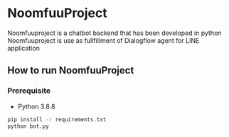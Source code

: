 # NoomfuuProject
Noomfuuproject is a chatbot backend that has been developed in python
Noomfuuproject is use as fullfillment of Dialogflow agent for LINE application

## How to run NoomfuuProject

### Prerequisite

* Python 3.8.8

```bash
pip install -r requirements.txt
python bot.py
```